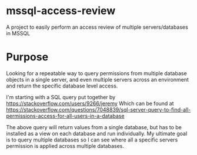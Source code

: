 # mssql-access-review
A project to easily perform an access review of multiple servers/databases in MSSQL

# Purpose
Looking for a repeatable way to query permissions from multiple database objects in a single server, and even multiple servers across an environment and return the specific database level access.   

I'm starting with a SQL query put together by https://stackoverflow.com/users/9266/jeremy
Which can be found at https://stackoverflow.com/questions/7048839/sql-server-query-to-find-all-permissions-access-for-all-users-in-a-database

The above query will return values from a single database, but has to be installed as a view on each database and run individually.   My ultimate goal is to query multiple databases so I can see where all a specific servers permission is applied across multiple databases.  

